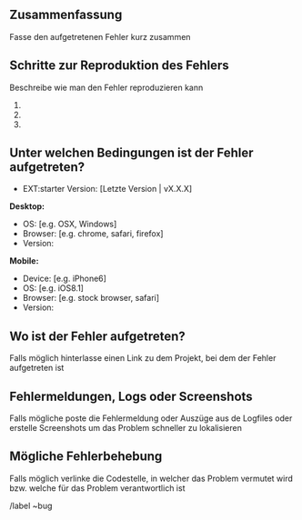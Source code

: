 ## Zusammenfassung

Fasse den aufgetretenen Fehler kurz zusammen


## Schritte zur Reproduktion des Fehlers

Beschreibe wie man den Fehler reproduzieren kann

1.
2.
3.

## Unter welchen Bedingungen ist der Fehler aufgetreten?

 - EXT:starter Version: [Letzte Version | vX.X.X]

**Desktop:**
 - OS: [e.g. OSX, Windows]
 - Browser: [e.g. chrome, safari, firefox]
 - Version: 

**Mobile:**
 - Device: [e.g. iPhone6]
 - OS: [e.g. iOS8.1]
 - Browser: [e.g. stock browser, safari]
 - Version: 

## Wo ist der Fehler aufgetreten?

Falls möglich hinterlasse einen Link zu dem Projekt, bei dem der Fehler aufgetreten ist


## Fehlermeldungen, Logs oder Screenshots

Falls mögliche poste die Fehlermeldung oder Auszüge aus de Logfiles oder erstelle Screenshots um das Problem schneller zu lokalisieren


## Mögliche Fehlerbehebung

Falls möglich verlinke die Codestelle, in welcher das Problem vermutet wird bzw. welche für das Problem verantwortlich ist

/label ~bug
